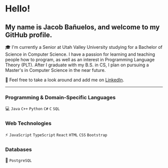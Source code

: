 # Hello!

## My name is Jacob Bañuelos, and welcome to my GitHub profile.

🎓 I'm currently a Senior at Utah Valley University studying for a Bachelor of Science in Computer Science. I have a passion for learning and teaching people how to program, as well as an interest in Programming Language Theory (PLT). After I graduate with my B.S. in CS, I plan on pursuing a Master's in Computer Science in the near future.

👀 Feel free to take a look around and add me on [LinkedIn](https://www.linkedin.com/in/jacob-banuelos).

---

### Programming & Domain-Specific Languages

💻 `Java` `C++` `Python` `C#` `C` `SQL`

### Web Technologies

⚡ `JavaScript` `TypeScript` `React` `HTML` `CSS` `Bootstrap`

### Databases

💾 `PostgreSQL`
